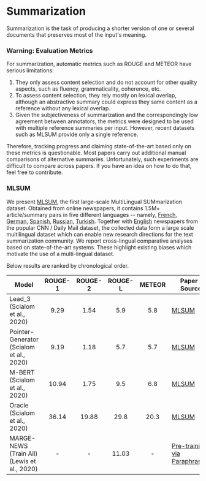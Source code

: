 # Summarization

Summarization is the task of producing a shorter version of one or several documents that preserves most of the
input's meaning.

### Warning: Evaluation Metrics

For summarization, automatic metrics such as ROUGE and METEOR have serious limitations:
1. They only assess content selection and do not account for other quality aspects, such as fluency, grammaticality, coherence, etc. 
2. To assess content selection, they rely mostly on lexical overlap, although an abstractive summary could express they same content as a reference without any lexical overlap.
3. Given the subjectiveness of summarization and the correspondingly low agreement between annotators, the metrics were designed to be used with multiple reference summaries per input. However, recent datasets such as MLSUM provide only a single reference.

Therefore, tracking progress and claiming state-of-the-art based only on these metrics is questionable. Most papers carry out additional manual comparisons of alternative summaries. Unfortunately, such experiments are difficult to compare across papers. If you have an idea on how to do that, feel free to contribute.


### MLSUM

We present [MLSUM](https://www.aclweb.org/anthology/2020.emnlp-main.647/), the first large-scale MultiLingual SUMmarization dataset. 
Obtained from online newspapers, it contains 1.5M+ article/summary pairs in five different languages -- namely, [French](../french/summarization.md#mlsum), [German](../german/summarization.md#mlsum), [Spanish](../spanish/summarization.md#mlsum), [Russian](../russian/summarization.md#mlsum), [Turkish](../turkish/summarization.md#mlsum). Together with [English](../english/summarization.md#cnn--daily-mail) newspapers from the popular CNN / Daily Mail dataset, 
the collected data form a large scale multilingual dataset which can enable new research directions for the text summarization community. 
We report cross-lingual comparative analyses based on state-of-the-art systems. 
These highlight existing biases which motivate the use of a multi-lingual dataset.

Below results are ranked by chronological order.

| Model | ROUGE-1 | ROUGE-2 | ROUGE-L | METEOR | Paper / Source | Code |
| --------------- | :-----: | :-----: | :-----: | :-----: | -------------- | ---- |
| Lead_3 (Scialom et al., 2020) | 9.29 | 1.54 | 5.9 | 5.8 | [MLSUM](https://www.aclweb.org/anthology/2020.emnlp-main.647/) | [Official](https://github.com/recitalAI/MLSUM) |
| Pointer-Generator (Scialom et al., 2020) | 9.19 | 1.18 | 5.7 | 5.7 | [MLSUM](https://www.aclweb.org/anthology/2020.emnlp-main.647/) | [Official](https://github.com/recitalAI/MLSUM) |
| M-BERT (Scialom et al., 2020) | 10.94 | 1.75 | 9.5 | 6.8 | [MLSUM](https://www.aclweb.org/anthology/2020.emnlp-main.647/) | [Official](https://github.com/recitalAI/MLSUM) |
| Oracle (Scialom et al., 2020) | 36.14 | 19.88 | 29.8 | 20.3 | [MLSUM](https://www.aclweb.org/anthology/2020.emnlp-main.647/) | [Official](https://github.com/recitalAI/MLSUM) |
| MARGE-NEWS (Train All) (Lewis et al., 2020) | - | - | 11.03 | - | [Pre-training via Paraphrasing](https://arxiv.org/abs/2006.15020) | [Official](https://github.com/lucidrains/marge-pytorch) |
